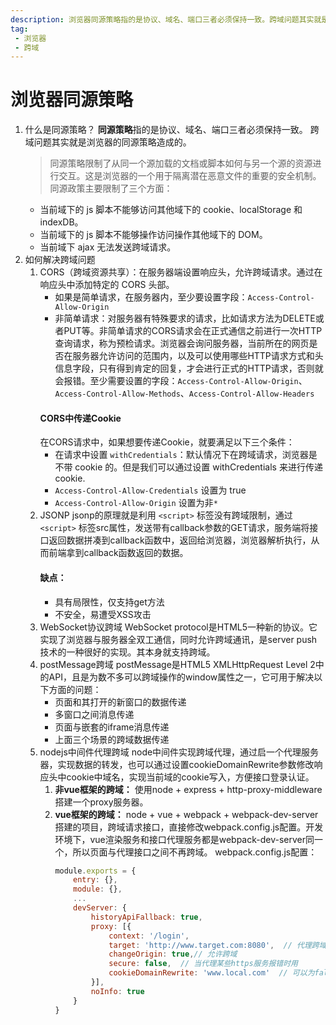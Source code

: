 ```yaml
---
description: 浏览器同源策略指的是协议、域名、端口三者必须保持一致。跨域问题其实就是浏览器的同源策略造成的。
tag:
 - 浏览器
 - 跨域
---
```


# 浏览器同源策略
1. 什么是同源策略？
   **同源策略**指的是协议、域名、端口三者必须保持一致。
   跨域问题其实就是浏览器的同源策略造成的。
   > 同源策略限制了从同一个源加载的文档或脚本如何与另一个源的资源进行交互。这是浏览器的一个用于隔离潜在恶意文件的重要的安全机制。
   同源政策主要限制了三个方面：
      + 当前域下的 js 脚本不能够访问其他域下的 cookie、localStorage 和 indexDB。
      + 当前域下的 js 脚本不能够操作访问操作其他域下的 DOM。
      + 当前域下 ajax 无法发送跨域请求。
2. 如何解决跨域问题
   1. CORS（跨域资源共享）：在服务器端设置响应头，允许跨域请求。通过在响应头中添加特定的 CORS 头部。
      + 如果是简单请求，在服务器内，至少要设置字段：`Access-Control-Allow-Origin`
      + 非简单请求：对服务器有特殊要求的请求，比如请求方法为DELETE或者PUT等。非简单请求的CORS请求会在正式通信之前进行一次HTTP查询请求，称为预检请求。浏览器会询问服务器，当前所在的网页是否在服务器允许访问的范围内，以及可以使用哪些HTTP请求方式和头信息字段，只有得到肯定的回复，才会进行正式的HTTP请求，否则就会报错。至少需要设置的字段：`Access-Control-Allow-Origin`、`Access-Control-Allow-Methods`、`Access-Control-Allow-Headers`
      #### CORS中传递Cookie
      在CORS请求中，如果想要传递Cookie，就要满足以下三个条件：
         + 在请求中设置 `withCredentials`：默认情况下在跨域请求，浏览器是不带 cookie 的。但是我们可以通过设置 withCredentials 来进行传递 cookie.
         + `Access-Control-Allow-Credentials` 设置为 true
         + `Access-Control-Allow-Origin` 设置为非`*`
   2. JSONP
      jsonp的原理就是利用 `<script>` 标签没有跨域限制，通过 `<script>` 标签src属性，发送带有callback参数的GET请求，服务端将接口返回数据拼凑到callback函数中，返回给浏览器，浏览器解析执行，从而前端拿到callback函数返回的数据。
      #### 缺点：
         + 具有局限性，仅支持get方法
         + 不安全，易遭受XSS攻击
   3. WebSocket协议跨域
      WebSocket protocol是HTML5一种新的协议。它实现了浏览器与服务器全双工通信，同时允许跨域通讯，是server push技术的一种很好的实现。其本身就支持跨域。
   4. postMessage跨域
      postMessage是HTML5 XMLHttpRequest Level 2中的API，且是为数不多可以跨域操作的window属性之一，它可用于解决以下方面的问题：
         + 页面和其打开的新窗口的数据传递
         + 多窗口之间消息传递
         + 页面与嵌套的iframe消息传递
         + 上面三个场景的跨域数据传递
   5. nodejs中间件代理跨域
      node中间件实现跨域代理，通过启一个代理服务器，实现数据的转发，也可以通过设置cookieDomainRewrite参数修改响应头中cookie中域名，实现当前域的cookie写入，方便接口登录认证。
      1. **非vue框架的跨域：** 使用node + express + http-proxy-middleware搭建一个proxy服务器。
      2. **vue框架的跨域：** node + vue + webpack + webpack-dev-server搭建的项目，跨域请求接口，直接修改webpack.config.js配置。开发环境下，vue渲染服务和接口代理服务都是webpack-dev-server同一个，所以页面与代理接口之间不再跨域。
         webpack.config.js配置：
         ```js
         module.exports = {
             entry: {},
             module: {},
             ...
             devServer: {
                 historyApiFallback: true,
                 proxy: [{
                     context: '/login',
                     target: 'http://www.target.com:8080',  // 代理跨域目标接口
                     changeOrigin: true,// 允许跨域  
                     secure: false,  // 当代理某些https服务报错时用
                     cookieDomainRewrite: 'www.local.com'  // 可以为false，表示不修改
                 }],
                 noInfo: true
             }
         }
         ```


